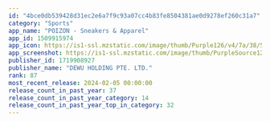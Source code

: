 ```yaml
---
id: "4bce0db539428d31ec2e6a7f9c93a07cc4b83fe8504381ae0d9278ef260c31a7"
category: "Sports"
app_name: "POIZON - Sneakers & Apparel"
app_id: 1509915974
app_icon: https://is1-ssl.mzstatic.com/image/thumb/Purple126/v4/7a/38/5f/7a385fcb-b261-f95f-6978-10693243961b/AppIcon-0-0-1x_U007emarketing-0-7-0-0-85-220.png/1024x1024bb.png
app_screenshot: https://is1-ssl.mzstatic.com/image/thumb/PurpleSource126/v4/92/ab/8d/92ab8d56-f2d1-6c8c-b14a-c49619e558cd/ae911f28-2041-4fb7-a2ce-f61c2329a784_01.jpg/1242x2688bb.png
publisher_id: 1719908927
publisher_name: "DEWU HOLDING PTE. LTD."
rank: 87
most_recent_release: 2024-02-05 00:00:00
release_count_in_past_year: 37
release_count_in_past_year_category: 14
release_count_in_past_year_top_in_category: 32
---
```

